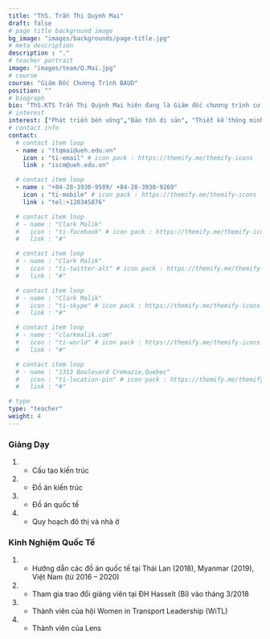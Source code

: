 ```yaml
---
title: "ThS. Trần Thị Quỳnh Mai"
draft: false
# page title background image
bg_image: "images/backgrounds/page-title.jpg"
# meta description
description : "."
# teacher portrait
image: "images/team/Q.Mai.jpg"
# course
course: "Giám Đốc Chương Trình BAUD"
position: ""
# biograph
bio: "ThS.KTS Trần Thị Quỳnh Mai hiện đang là Giám đốc chương trình cử nhân kiêm Quản lý hành chính tại ISCM. Cô tốt nghiệp thạc sĩ kiến trúc tại trường ĐH. Kiến trúc TP.HCM năm 2013. Cô đã có hơn 6 năm kinh nghiệm giảng dạy ngành Kiến trúc tại trường Đại học Tôn Đức Thắng. Lĩnh vực nghiên cứu tập trung vào lĩnh vực kiến trúc và đô thị, đặc biệt là thiết kế thông minh, thiết kế đô thị, phát triển bền vững và đô thị thông minh. "
# interest
interest: ["Phát triển bền vững","Bảo tồn di sản", "Thiết kế thông minh"]
# contact info
contact:
  # contact item loop
  - name : "ttqmai@ueh.edu.vn"
    icon : "ti-email" # icon pack : https://themify.me/themify-icons
    link : "iscm@ueh.edu.vn"

  # contact item loop
  - name : "+84-28-3930-9589/ +84-28-3930-9269"
    icon : "ti-mobile" # icon pack : https://themify.me/themify-icons
    link : "tel:+120345876"

  # contact item loop
  # - name : "Clark Malik"
  #   icon : "ti-facebook" # icon pack : https://themify.me/themify-icons
  #   link : "#"

  # contact item loop
  # - name : "Clark Malik"
  #   icon : "ti-twitter-alt" # icon pack : https://themify.me/themify-icons
  #   link : "#"

  # contact item loop
  # - name : "Clark Malik"
  #   icon : "ti-skype" # icon pack : https://themify.me/themify-icons
  #   link : "#"

  # contact item loop
  # - name : "clarkmalik.com"
  #   icon : "ti-world" # icon pack : https://themify.me/themify-icons
  #   link : "#"

  # contact item loop
  # - name : "1313 Boulevard Cremazie,Quebec"
  #   icon : "ti-location-pin" # icon pack : https://themify.me/themify-icons
  #   link : "#"

# type
type: "teacher"
weight: 4
---
```


### Giảng Dạy
1. * Cấu tạo kiến trúc
1. * Đồ án kiến trúc
1. * Đồ án quốc tế
1. * Quy hoạch đô thị và nhà ở



### Kinh Nghiệm Quốc Tế
1. * Hướng dẫn các đồ án quốc tế tại Thái Lan (2018), Myanmar (2019), Việt Nam (từ 2016 – 2020)
1. * Tham gia trao đổi giảng viên tại ĐH Hasselt (Bỉ) vào tháng 3/2018
1. * Thành viên của hội Women in Transport Leadership (WiTL)
1. * Thành viên của Lens

